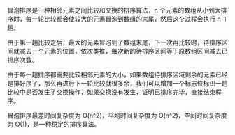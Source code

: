 冒泡排序是一种相邻元素之间比较和交换的排序算法，n 个元素的数组从小到大排序时，每一轮比较都会使较大的元素冒泡到数组的末尾，然后这个过程会执行 n-1 趟。

由于第一趟比较之后，最大的元素冒泡到了数组末尾，下一次再比较时，待排序区间就减去一个元素的位置，依次类推，每次新的待排序区间等于原数组区间减去已排序次数。

由于每一趟排序都需要比较相邻元素的大小，如果数组待排序区域剩余的元素已经是排好序了，那么再进行下一轮比较就很多余，我们可以增加一个标志位标识一趟比较中是否发生了交换操作，如果交换没有发生，证明已排序完毕，直接结束程序。

冒泡排序最差时间复杂度为 O(n^2)，平均时间复杂度为 O(n^2)，空间时间复杂度为 O(1)，是一种稳定的排序算法。